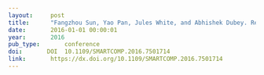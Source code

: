 ```yaml
---
layout:     post
title:      "Fangzhou Sun, Yao Pan, Jules White, and Abhishek Dubey. Real-time and predictive analytics for smart public transportation decision support system. In 2016 IEEE International Conference on Smart Computing (SMARTCOMP), 1–8. may 2016."
date:       2016-01-01 00:00:01
year:       2016
pub_type:       conference
doi:       DOI  10.1109/SMARTCOMP.2016.7501714
link:       https://dx.doi.org/10.1109/SMARTCOMP.2016.7501714
---
```

